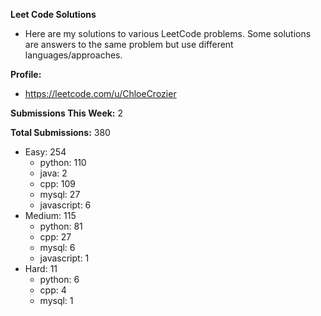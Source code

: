 **Leet Code Solutions**

- Here are my solutions to various LeetCode problems. Some solutions are answers to the same problem but use different languages/approaches.

**Profile:**

- https://leetcode.com/u/ChloeCrozier

**Submissions This Week:** 2

**Total Submissions:** 380
- Easy: 254
  - python: 110
  - java: 2
  - cpp: 109
  - mysql: 27
  - javascript: 6
- Medium: 115
  - python: 81
  - cpp: 27
  - mysql: 6
  - javascript: 1
- Hard: 11
  - python: 6
  - cpp: 4
  - mysql: 1